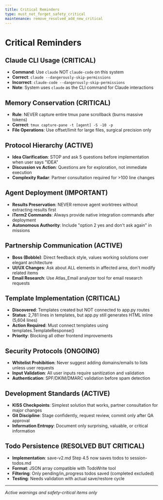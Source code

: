 ```yaml
---
title: Critical Reminders
type: must_not_forget_safety_critical
maintenance: remove_resolved_add_new_critical
---
```


# Critical Reminders

## Claude CLI Usage (CRITICAL)
- **Command**: Use `claude` NOT `claude-code` on this system
- **Correct**: `claude --dangerously-skip-permissions`
- **Incorrect**: `claude-code --dangerously-skip-permissions`
- **Note**: System uses `claude` as the CLI command for Claude interactions

## Memory Conservation (CRITICAL)
- **Rule**: NEVER capture entire tmux pane scrollback (burns massive tokens)
- **Correct**: `tmux capture-pane -t [agent] -S -10 -p`
- **File Operations**: Use offset/limit for large files, surgical precision only

## Protocol Hierarchy (ACTIVE)
- **Idea Clarification**: STOP and ask 5 questions before implementation when user says "IDEA"
- **Discussion vs Action**: Questions are for exploration, not immediate execution
- **Complexity Radar**: Partner consultation required for >100 line changes

## Agent Deployment (IMPORTANT)
- **Results Preservation**: NEVER remove agent worktrees without extracting results first
- **iTerm2 Commands**: Always provide native integration commands after deployment
- **Autonomous Authority**: Include "option 2 yes and don't ask again" in missions

## Partnership Communication (ACTIVE)
- **Boss (Bobble)**: Direct feedback style, values working solutions over elegant architecture
- **UI/UX Changes**: Ask about ALL elements in affected area, don't modify related items
- **Email Research**: Use Atlas_Email analyzer tool for email research requests

## Template Implementation (CRITICAL)
- **Discovered**: Templates created but NOT connected to app.py routes
- **Status**: 2,781 lines in templates, but app.py still generates HTML inline (5,604 lines)
- **Action Required**: Must connect templates using templates.TemplateResponse()
- **Priority**: Blocking all other frontend improvements

## Security Protocols (ONGOING)
- **Whitelist Prohibition**: Never suggest adding domains/emails to lists unless user requests
- **Input Validation**: All user inputs require sanitization and validation
- **Authentication**: SPF/DKIM/DMARC validation before spam detection

## Development Standards (ACTIVE)
- **KISS Checkpoints**: Simplest solution that works, partner consultation for major changes
- **Git Discipline**: Stage confidently, request review, commit only after QA approval
- **Information Entropy**: Document only surprising, valuable, or critical information

## Todo Persistence (RESOLVED BUT CRITICAL)
- **Implementation**: save-v2.md Step 4.5 now saves todos to session-todos.md
- **Format**: JSON array compatible with TodoWrite tool
- **Filtering**: Only pending/in_progress todos saved (completed excluded)
- **Testing**: Needs validation with actual save/restore cycle

---
*Active warnings and safety-critical items only*